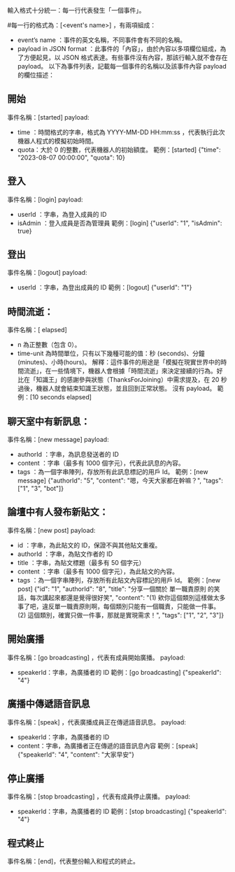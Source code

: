 輸入格式十分統一：每一行代表發生「一個事件」。

#每一行的格式為：[<event's name>] <payload in JSON format> ，有兩項組成：
- event’s name ：事件的英文名稱，不同事件會有不同的名稱。
- payload in JSON format ：此事件的「內容」，由於內容以多項欄位組成，為了方便起見，以 JSON 格式表達。有些事件沒有內容，那該行輸入就不會存在 payload。
以下為事件列表，記載每一個事件的名稱以及該事件內容 payload 的欄位描述：

## 開始
事件名稱：[started]
payload:
- time ：時間格式的字串，格式為 YYYY-MM-DD HH:mm:ss ，代表執行此次機器人程式的模擬初始時間。
- quota：大於 0 的整數，代表機器人的初始額度。
範例：[started] {"time": "2023-08-07 00:00:00", "quota": 10}

## 登入
事件名稱：[login]
payload:
- userId ：字串，為登入成員的 ID
- isAdmin ：登入成員是否為管理員
範例：[login] {"userId": "1", "isAdmin": true}

## 登出
事件名稱：[logout]
payload:
- userId ：字串，為登出成員的 ID
範例：[logout] {"userId": "1"}

## 時間流逝：
事件名稱：[<n> <time-unit> elapsed]
- n 為正整數（包含 0）。
- time-unit 為時間單位，只有以下幾種可能的值：秒 (seconds)、分鐘(minutes)、小時(hours)。
解釋：這件事件的用途是「模擬在現實世界中的時間流逝」，在一些情境下，機器人會根據「時間流逝」來決定接續的行為。好比在「知識王」的感謝參與狀態（ThanksForJoining）中需求提及，在 20 秒過後，機器人就會結束知識王狀態，並且回到正常狀態。
沒有 payload。
範例：[10 seconds elapsed]

## 聊天室中有新訊息：
事件名稱：[new message]
payload:
- authorId ：字串，為訊息發送者的 ID
- content ：字串（最多有 1000 個字元），代表此訊息的內容。
- tags ：為一個字串陣列，存放所有此訊息標記的用戶 Id。
範例：[new message] {"authorId": "5", "content": "嗯，今天大家都在幹嘛？", "tags": ["1", "3", "bot"]}

## 論壇中有人發布新貼文：
事件名稱：[new post]
payload:
- id ：字串，為此貼文的 ID，保證不與其他貼文重複。
- authorId ：字串，為貼文作者的 ID
- title ：字串，為貼文標題（最多有 50 個字元）
- content ：字串（最多有 1000 個字元），為此貼文的內容。
- tags ：為一個字串陣列，存放所有此貼文內容標記的用戶 Id。
範例：[new post] {"id": "1", "authorId": "8", "title": "分享一個關於 單一職責原則 的笑話，每次講起來都還是覺得很好笑", "content": "(1) 欸你這個類別這樣做太多事了吧，違反單一職責原則啊，每個類別只能有一個職責，只能做一件事。 (2) 這個類別，確實只做一件事，那就是實現需求！", "tags": ["1", "2", "3"]}

## 開始廣播
事件名稱：[go broadcasting] ，代表有成員開始廣播。
payload:
- speakerId：字串，為廣播者的 ID
範例：[go broadcasting] {"speakerId": "4"}

## 廣播中傳遞語音訊息
事件名稱：[speak] ，代表廣播成員正在傳遞語音訊息。
payload:
- speakerId：字串，為廣播者的 ID
- content：字串，為廣播者正在傳遞的語音訊息內容
範例：[speak] {"speakerId": "4", "content": "大家早安"}

## 停止廣播
事件名稱：[stop broadcasting] ，代表有成員停止廣播。
payload:
- speakerId：字串，為廣播者的 ID
範例：[stop broadcasting] {"speakerId": "4"}

## 程式終止
事件名稱：[end]，代表整份輸入和程式的終止。